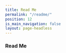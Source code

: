 ```yaml
---
title: Read Me
permalink: "/readme/"
position: 12
is_main_navigation: false
layout: page-headless
---
```


### Read Me